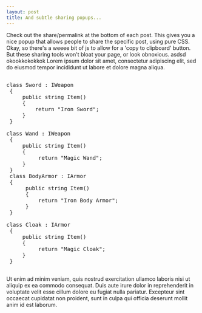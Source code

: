 ```yaml
---
layout: post
title: And subtle sharing popups...
---
```


Check out the share/permalink at the bottom of each post. This gives you a nice popup that allows people to share the specific post, using pure CSS. Okay, so there's a weeee bit of js to allow for a 'copy to clipboard' button. But these sharing tools won't bloat your page, or look obnoxious.
asdsd okookkokokkok
Lorem ipsum dolor sit amet, consectetur adipiscing elit, sed do eiusmod tempor incididunt ut labore et dolore magna aliqua.

<pre class="brush: csharp; title: ; notranslate" title="">

class Sword : IWeapon
 {
     public string Item()
     {
         return &quot;Iron Sword&quot;;
     }
 }

class Wand : IWeapon
 {
     public string Item()
     {
          return &quot;Magic Wand&quot;;
     }
 }
 class BodyArmor : IArmor
 {
      public string Item()
      {
          return &quot;Iron Body Armor&quot;;
      }
 }

class Cloak : IArmor
 {
     public string Item()
     {
          return &quot;Magic Cloak&quot;;
     }
 }

</pre>

Ut enim ad minim veniam, quis nostrud exercitation ullamco laboris nisi ut aliquip ex ea commodo consequat. Duis aute irure dolor in reprehenderit in voluptate velit esse cillum dolore eu fugiat nulla pariatur. Excepteur sint occaecat cupidatat non proident, sunt in culpa qui officia deserunt mollit anim id est laborum.
